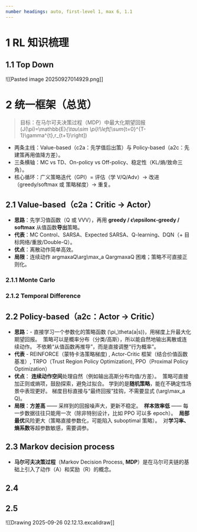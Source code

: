 ```yaml
---
number headings: auto, first-level 1, max 6, 1.1
---
```



# 1 RL 知识梳理


## 1.1 Top Down
![[Pasted image 20250927014929.png]]

# 2 统一框架（总览）

> 目标：在马尔可夫决策过程（MDP）中最大化期望回报  
> \(J(\pi)=\mathbb{E}_{\tau\sim \pi}\!\left[\sum_{t=0}^{T-1}\gamma^{t}\,r_{t+1}\right]\)

- 两条主线：Value-based（c2a：先学值后出策）与 Policy-based（a2c：先建策再用值降方差）。
- 三条横轴：MC vs TD、On-policy vs Off-policy、稳定性（KL/熵/致命三角）。
- 核心循环：广义策略迭代（GPI）= 评估（学 V/Q/Adv）→ 改进（greedy/softmax 或 策略梯度）→ 重复。


## 2.1 Value-based（**c2a：Critic → Actor**）
- **思路**：先学习值函数（Q 或 VVV），再用 **greedy / ϵ\epsilonϵ-greedy / softmax** 从值函数**导出**策略。
- **代表**：MC Control、SARSA、Expected SARSA、Q-learning、DQN（+ 目标网络/重放/Double-Q）。
- **优点**：离散动作简单高效。
- **局限**：连续动作 arg⁡max⁡aQ\arg\max_a Qargmaxa​Q 困难；策略不可直接正则化。
### 2.1.1 Monte Carlo

### 2.1.2 Temporal Difference

## 2.2 Policy-based（**a2c：Actor → Critic**）
- **思路**：- 直接学习一个参数化的策略函数 \(\pi_\theta(a|s)\)，用梯度上升最大化期望回报。  策略可以是概率分布（分类/高斯），所以能自然地输出离散或连续动作。 不依赖“从值函数再推导”，而是直接调整“行为概率”。  
- **代表** - REINFORCE（蒙特卡洛策略梯度) , Actor-Critic 框架（结合价值函数基准）, TRPO（Trust Region Policy Optimization), PPO（Proximal Policy Optimization）  
- **优点**： **连续动作空间**处理自然（例如输出高斯分布均值/方差）。  策略可直接加正则或熵项，鼓励探索，避免过拟合。 学到的是**随机策略**，能在不确定性场景中表现更好。 梯度目标直接与“最终回报”挂钩，不需要显式 \(\arg\max_a Q\)。
- **局限**：**方差高** —— 采样到的回报噪声大，更新不稳定。  **样本效率低** —— 每一步数据往往只能用一次（除非特别设计，比如 PPO 可以多 epoch）。  **局部最优**风险更大（策略直接参数化，可能陷入 suboptimal 策略）。  对**学习率、熵系数**等超参数敏感，需要调参。  

## 2.3 Markov decision process

- **马尔可夫决策过程**（Markov Decision Process, **MDP**）是在马尔可夫链的基础上引入了动作（A）和奖励（R）的概念。

## 2.4 

## 2.5 





![[Drawing 2025-09-26 02.12.13.excalidraw]]
